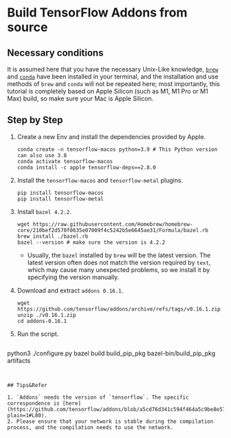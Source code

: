 # Build TensorFlow Addons from source

## Necessary conditions

It is assumed here that you have the necessary Unix-Like knowledge, [`brew`](https://brew.sh) and [`conda`](https://github.com/conda-forge/miniforge) have been installed in your terminal, and the installation and use methods of `brew` and `conda` will not be repeated here; most importantly, this tutorial is completely based on Apple Silicon (such as M1, M1 Pro or M1 Max) build, so make sure your Mac is Apple Silicon.

## Step by Step

1. Create a new Env and install the dependencies provided by Apple.

   ```shell
   conda create -n tensorflow-macos python=3.9 # This Python version can also use 3.8
   conda activate tensorflow-macos
   conda install -c apple tensorflow-deps==2.8.0
   ````

2. Install the `tensorflow-macos` and `tensorflow-metal` plugins.

   ```shell
   pip install tensorflow-macos
   pip install tensorflow-metal
   ````

3. Install `bazel 4.2.2`.

   ```shell
   wget https://raw.githubusercontent.com/Homebrew/homebrew-core/210bef2d570f0635e07009f4c5242b5e6645ae31/Formula/bazel.rb
   brew install ./bazel.rb
   bazel --version # make sure the version is 4.2.2
   ````

   * Usually, the `bazel` installed by `brew` will be the latest version. The latest version often does not match the version required by `text`, which may cause many unexpected problems, so we install it by specifying the version manually.

4. Download and extract `addons 0.16.1`.

   ```shell
   wget https://github.com/tensorflow/addons/archive/refs/tags/v0.16.1.zip
   unzip ./v0.16.1.zip
   cd addons-0.16.1
   ````

5. Run the script.

   ```shell
python3 ./configure.py
   bazel build build_pip_pkg
   bazel-bin/build_pip_pkg artifacts
   ````


## Tips&Refer

1. `Addons` needs the version of `tensorflow`. The specific correspondence is [here](https://github.com/tensorflow/addons/blob/a5cd76d341c594f464a5c9be8e572ed5bd3f3b8b/README.md?plain=1#L80).
2. Please ensure that your network is stable during the compilation process, and the compilation needs to use the network.